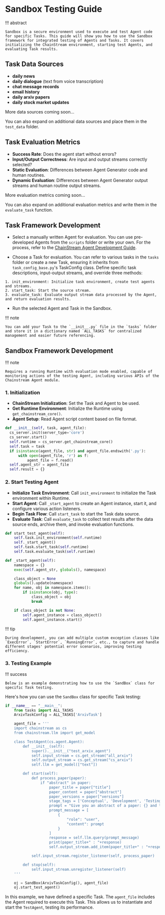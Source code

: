 # Sandbox Testing Guide

!!! abstract

    Sandbox is a secure environment used to execute and test Agent code for specific Tasks. This guide will show you how to use the Sandbox framework for integrated testing of Agents and Tasks. It covers initializing the ChainStream environment, starting test Agents, and evaluating Task results.

## Task Data Sources

- **daily news**
- **daily dialogue** (text from voice transcription)
- **chat message records**
- **email history**
- **daily arxiv papers**
- **daily stock market updates**

More data sources coming soon...

You can also expand on additional data sources and place them in the `test_data` folder.

## Task Evaluation Metrics

- **Success Rate**: Does the agent start without errors?
- **Input/Output Correctness**: Are input and output streams correctly selected?
- **Static Evaluation**: Differences between Agent Generator code and human routines.
- **Dynamic Evaluation**: Differences between Agent Generator output streams and human routine output streams.

More evaluation metrics coming soon...

You can also expand on additional evaluation metrics and write them in the `evaluate_task` function.

## Task Framework Development

- Select a manually written Agent for evaluation. You can use pre-developed Agents from the `scripts` folder or write your own. For the process, refer to the [ChainStream Agent Development Guide](http://127.0.0.1:8000/ChainStream/AgentDevelopmentGuide/AGENT_DEVELOPMENT_OVERVIEW/).

- Choose a Task for evaluation. You can refer to various tasks in the `tasks` folder or create a new Task, ensuring it inherits from `task_config_base.py`'s TaskConfig class. Define specific task descriptions, input-output streams, and override three methods:

```
1. init_environment: Initialize task environment, create test agents and streams.
2. start_task: Start the source stream.
3. evaluate_task: Evaluate output stream data processed by the Agent, and return evaluation results.
```

- Run the selected Agent and Task in the Sandbox.

!!! note

    You can add your Task to the `__init__.py` file in the `tasks` folder and store it in a dictionary named `ALL_TASKS` for centralized management and easier future referencing.

## Sandbox Framework Development

!!! note

    Requires a running Runtime with evaluation mode enabled, capable of monitoring actions of the testing Agent, including various APIs of the Chainstream Agent module.

### 1. Initialization

- **ChainStream Initialization**: Set the Task and Agent to be used.
- **Get Runtime Environment**: Initialize the Runtime using `get_chainstream_core()`.
- **Agent Setup**: Read Agent script content based on file format.

```python
def __init__(self, task, agent_file):
  cs_server.init(server_type='core')
  cs_server.start()
  self.runtime = cs_server.get_chainstream_core()
  self.task = task
  if isinstance(agent_file, str) and agent_file.endswith('.py'):
      with open(agent_file, 'r') as f:
          agent_file = f.read()
  self.agent_str = agent_file
  self.result = {}
```

### 2. Start Testing Agent

- **Initialize Task Environment**: Call `init_environment` to initialize the Task environment within Runtime.
- **Start Agent**: Call `_start_agent` to create an Agent instance, start it, and configure various action listeners.
- **Begin Task Flow**: Call `start_task` to start the Task data source.
- **Evaluate Task**: Call `evaluate_task` to collect test results after the data source ends, archive them, and invoke evaluation functions.

```python
def start_test_agent(self):
    self.task.init_environment(self.runtime)
    self._start_agent()
    self.task.start_task(self.runtime)
    self.task.evaluate_task(self.runtime)
```

```python
def _start_agent(self):
    namespace = {}
    exec(self.agent_str, globals(), namespace)

    class_object = None
    globals().update(namespace)
    for name, obj in namespace.items():
        if isinstance(obj, type):
            class_object = obj
            break

    if class_object is not None:
        self.agent_instance = class_object()
        self.agent_instance.start()
```

!!! tip

    During development, you can add multiple custom exception classes like `ExecError`, `StartError`, `RunningError`, etc., to capture and handle different stages' potential error scenarios, improving testing efficiency.

### 3. Testing Example

!!! success

    Below is an example demonstrating how to use the `SandBox` class for specific Task testing.

Here's how you can use the `SandBox` class for specific Task testing:

```python
if __name__ == "__main__":
    from tasks import ALL_TASKS
    ArxivTaskConfig = ALL_TASKS['ArxivTask']

    agent_file = '''
    import chainstream as cs
    from chainstream.llm import get_model

    class TestAgent(cs.agent.Agent):
        def __init__(self):
            super().__init__("test_arxiv_agent")
            self.input_stream = cs.get_stream("all_arxiv")
            self.output_stream = cs.get_stream("cs_arxiv")
            self.llm = get_model(["text"])

        def start(self):
            def process_paper(paper):
                if "abstract" in paper:
                    paper_title = paper["title"]
                    paper_content = paper["abstract"]
                    paper_versions = paper["versions"]
                    stage_tags = ['Conceptual', 'Development', 'Testing', 'Deployment', 'Maintenance','Other']
                    prompt = "Give you an abstract of a paper: {} and the version of this paper:{}. What tag would you like to add to this paper? Choose from the following: {}".format(paper_content,paper_versions, ', '.join(stage_tags))
                    prompt_message = [
                        {
                            "role": "user",
                            "content": prompt
                        }
                    ]
                    response = self.llm.query(prompt_message)
                    print(paper_title+" : "+response)
                    self.output_stream.add_item(paper_title+" : "+response)

            self.input_stream.register_listener(self, process_paper)

        def stop(self):
            self.input_stream.unregister_listener(self)
    '''

    oj = SandBox(ArxivTaskConfig(), agent_file)
    oj.start_test_agent()
```

In this example, we have defined a specific Task. The `agent_file` includes the Agent required to execute this Task. This allows us to instantiate and start the `TestAgent`, testing its performance.
